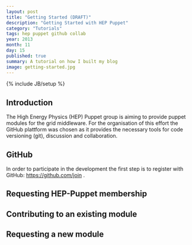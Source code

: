 ```yaml
---
layout: post
title: "Getting Started (DRAFT)"
description: "Getting Started with HEP Puppet"
category: "Tutorials"
tags: hep puppet github collab 
year: 2013
month: 11
day: 15
published: true
summary: A tutorial on how I built my blog
image: getting-started.jpg
---
```

{% include JB/setup %}

## Introduction
The High Energy Physics (HEP) Puppet group is aiming to provide puppet modules for the grid middleware. 
For the organisation of this effort the GitHub plattform was chosen as it provides the necessary tools 
for code versioning (git), discussion and collaboration. 
 

## GitHub
In order to participate in the development the first step is to register with GitHub: https://github.com/join .


## Requesting HEP-Puppet membership

## Contributing to an existing module

## Requesting a new module

 
